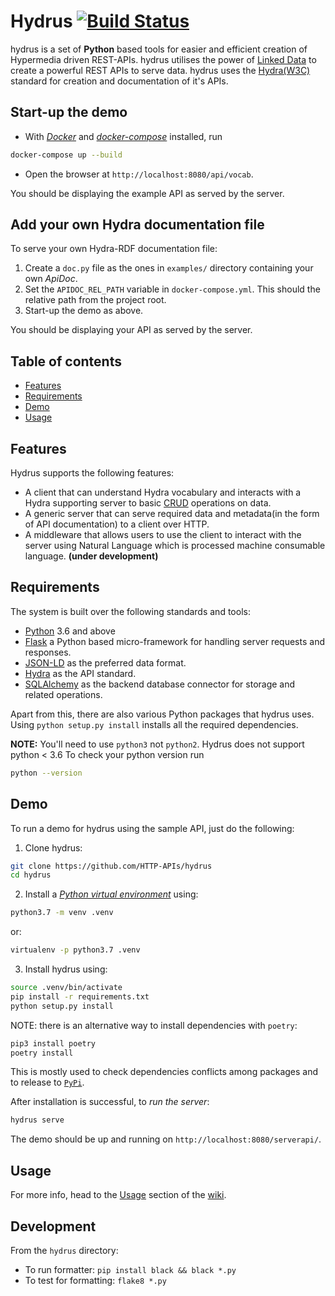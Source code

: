 Hydrus [![Build Status](https://travis-ci.com/HTTP-APIs/hydrus.svg?branch=master)](https://travis-ci.com/HTTP-APIs/hydrus)
===================
hydrus is a set of **Python** based tools for easier and efficient creation of Hypermedia driven REST-APIs. hydrus utilises the power of [Linked Data](https://en.wikipedia.org/wiki/Linked_data) to create a powerful REST APIs to serve data.
hydrus uses the [Hydra(W3C)](http://www.hydra-cg.com/) standard for creation and documentation of it's APIs.

## Start-up the demo
- With [*Docker*](https://www.docker.com/) and [*docker-compose*](https://docs.docker.com/compose/) installed, run 
``` bash
docker-compose up --build
```
- Open the browser at `http://localhost:8080/api/vocab`.

You should be displaying the example API as served by the server.

## Add your own Hydra documentation file
To serve your own Hydra-RDF documentation file:

1. Create a `doc.py` file as the ones in `examples/` directory containing your own *ApiDoc*.
2. Set the `APIDOC_REL_PATH` variable in `docker-compose.yml`. This should the relative path from the project root.
3. Start-up the demo as above.

You should be displaying your API as served by the server.

## Table of contents
* [Features](#features)
* [Requirements](#req)
* [Demo](#demo)
* [Usage](#usage)

<a name="features"></a>
## Features
Hydrus supports the following features:
- A client that can understand Hydra vocabulary and interacts with a Hydra supporting server to basic [CRUD](https://en.wikipedia.org/wiki/Create,_read,_update_and_delete) operations on data.
- A generic server that can serve required data and metadata(in the form of API documentation) to a client over HTTP.
- A middleware that allows users to use the client to interact with the server using Natural Language which is processed machine consumable language. **(under development)**

<a name="req"></a>
## Requirements
The system is built over the following standards and tools:
- [Python](https://www.python.org/downloads/) 3.6 and above
- [Flask](http://flask.pocoo.org/) a Python based micro-framework for handling server requests and responses.
- [JSON-LD](http://json-ld.org/spec/latest/json-ld/) as the preferred data format.
- [Hydra](http://www.hydra-cg.com/) as the API standard.
- [SQLAlchemy](http://www.sqlalchemy.org/) as the backend database connector for storage and related operations.

Apart from this, there are also various Python packages that hydrus uses. Using `python setup.py install` installs all the required dependencies.

**NOTE:** You'll need to use `python3` not `python2`. Hydrus does not support python < 3.6
To check your python version run 
```bash
python --version
```

<a name="demo"></a>
## Demo
To run a demo for hydrus using the sample API, just do the following:
1. Clone hydrus:
```bash
git clone https://github.com/HTTP-APIs/hydrus
cd hydrus
```
2. Install a [*Python virtual environment*](https://packaging.python.org/guides/installing-using-pip-and-virtual-environments/) using:
```bash
python3.7 -m venv .venv
```
or:
```bash
virtualenv -p python3.7 .venv
```

3. Install hydrus using:
```bash
source .venv/bin/activate
pip install -r requirements.txt
python setup.py install
```

NOTE: there is an alternative way to install dependencies with `poetry`:
```bash
pip3 install poetry
poetry install
```

This is mostly used to check dependencies conflicts among packages and to release to [`PyPi`](https://pypi.org/).
 
After installation is successful, to *run the server*:
```bash
hydrus serve
```

The demo should be up and running on `http://localhost:8080/serverapi/`.

<a name="usage"></a>
## Usage
For more info, head to the [Usage](http://www.hydraecosystem.org/01-Usage.html) section of the [wiki](http://www.hydraecosystem.org/).


## Development
From the `hydrus` directory:
* To run formatter: `pip install black && black *.py`
* To test for formatting: `flake8 *.py`
